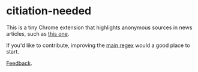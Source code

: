 # citiation-needed

This is a tiny Chrome extension that highlights anonymous sources in news articles, such as [this one](http://www.nytimes.com/2015/07/21/world/middleeast/isis-strategies-include-lines-of-succession-and-deadly-ring-tones.html).

If you'd like to contribute, improving the [main regex](https://github.com/gka/citiation-needed/blob/master/extension/citation-needed.js#L4) would a good place to start.

[Feedback](https://github.com/gka/citiation-needed/issues).
